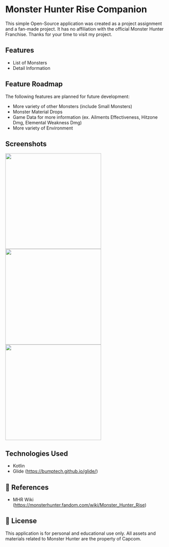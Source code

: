 # Monster Hunter Rise Companion
This simple Open-Source application was created as a project assignment and a fan-made project. It has no affiliation with the official Monster Hunter Franchise.
Thanks for your time to visit my project.

## Features
- List of Monsters
- Detail Information

## Feature Roadmap
The following features are planned for future development:
- More variety of other Monsters (include Small Monsters)
- Monster Material Drops
- Game Data for more information (ex. Ailments Effectiveness, Hitzone Dmg, Elemental Weakness Dmg)
- More variety of Environment

## Screenshots
<img src='https://github.com/user-attachments/assets/71786a30-81ec-481b-9b21-d33f974ae7df' width="300">
<img src='https://github.com/user-attachments/assets/06742482-60f1-4143-a039-c3010a4a5192' width="300">
<img src='https://github.com/user-attachments/assets/e92108da-99dc-418c-80d4-6f6887219b0b' width="300">

## Technologies Used
- Kotlin
- Glide (https://bumptech.github.io/glide/)

## 📌 References
- MHR Wiki (https://monsterhunter.fandom.com/wiki/Monster_Hunter_Rise)

## 📝 License
This application is for personal and educational use only. All assets and materials related to Monster Hunter are the property of Capcom.
